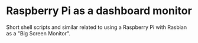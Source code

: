 # Raspberry Pi as a dashboard monitor
Short shell scripts and similar related to using a Raspberry Pi with Rasbian as a "Big Screen Monitor".
